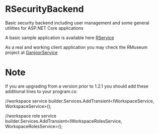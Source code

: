 # RSecurityBackend
Basic security backend including user management and some general utilities for ASP.NET Core applications

A basic sample application is available here [RService](https://github.com/hrmoh/RService)

As a real and working client application you may check the RMuseum project at [GanjoorService](https://github.com/ganjoor/GanjoorService)

# Note
If you are upgrading from a version prior to 1.2.1 you should add these additional lines to your program.cs:

//workspace service
builder.Services.AddTransient<IWorkspaceService, WorkspaceService>();

//workspace role service
builder.Services.AddTransient<IWorkspaceRolesService, WorkspaceRolesService>();
